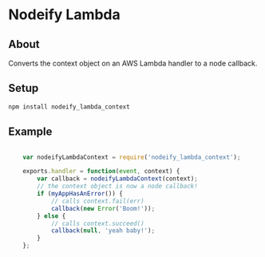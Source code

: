 Nodeify Lambda
====================

About
--------------
Converts the context object on an AWS Lambda handler to a node callback.

Setup
--------------

```sh
npm install nodeify_lambda_context
```

Example
--------------

```js

	var nodeifyLambdaContext = require('nodeify_lambda_context');

	exports.handler = function(event, context) {
		var callback = nodeifyLambdaContext(context);
		// the context object is now a node callback!
		if (myAppHasAnError()) {
			// calls context.fail(err)
			callback(new Error('Boom!'));
		} else {
			// calls context.succeed()
			callback(null, 'yeah baby!');
		}		
	};

```

